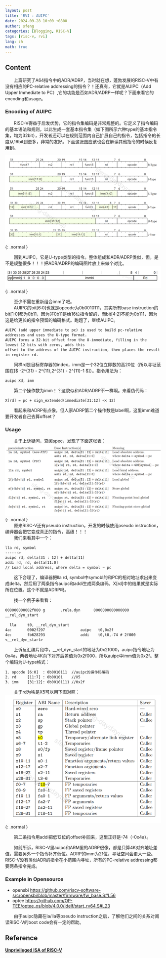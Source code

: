 ```yaml
---
layout: post
title: 'RVI : AUIPC'
date: 2024-09-28 10:00 +0800
author: sfeng
categories: [Blogging, RISC-V]
tags: [risc-v, rvi]
lang: zh
math: true
---
```


## Content
&emsp;&emsp;上篇研究了A64指令中的ADR/ADRP，当时就在想，蓬勃发展的RISC-V中有没有相应的PC-relative addressing的指令？！还真有，它就是AUIPC（Add Upper Immediate to PC）,它的功能是否如ADR/ADRP一样呢？下面来看它的encoding和usage。  

### Encoding of AUIPC
&emsp;&emsp;RISC-V得益于后发优势，它的指令集编码是非常规整的。它定义了指令编码的基本语法和规则，以此生成一套基本指令集（如下图所示六种type的基本指令集，均为32bit），开发者还可以在规则范围内自己扩展自己的指令，包括指令的长度从16bit到更多，非常的友好。下面这张图应该也会在解读其他指令的时候反复用到。  

![Desktop View](/assets/img/rvi/rvi_isa.png){: .normal }  

&emsp;&emsp;回到AUIPC，它是U-type类型的指令。整体组成和ADR/ADRP类似，但，是不是规整很多！！！把ADR/ADRP的编码图片放上来做个对比。  
![Desktop View](/assets/img/a64/a64_isa_dp_pcrel_encode.png){: .normal } 

&emsp;&emsp;至少不需在重新组合imm了吧。  
&emsp;&emsp;AUIPC的bit[6:0]也就是opcode为0b0010111，其实所有base instruction的bit[1:0]都为0b11，因为非0b11是给16位指令留的，而bit[4:2]不能为0b111，因为这是给更长的指令预留的编码格式。跑题了，继续AUIPC。  
```
AUIPC (add upper immediate to pc) is used to build pc-relative addresses and uses the U-type format.
AUIPC forms a 32-bit offset from the U-immediate, filling in the lowest 12 bits with zeros, adds this
offset to the address of the AUIPC instruction, then places the result in register rd.
```  
&emsp;&emsp;同样rd是目标寄存器的index，imm是一个32位立即数的高20位（所以寻址范围在[$ -2^{31} - 2^{11},2^{31} - 2^{11}-1 $]）。指令用法为：  
```
auipc Xd, imm
```    
&emsp;&emsp;第二个操作数为imm！？这貌似和ADR/ADRP不一样啊。来看伪代码：  
```
X[rd] = pc + sign_extended(immediate[31:12] << 12)
```  
&emsp;&emsp;看起来和ADRP有点像，但人家ADRP第二个操作数是label啊，这里imm难道要开发者自己去算offset？  

### Usage
&emsp;&emsp;关于上诉疑问，查阅spec，发现了下面这张表：  
![Desktop View](/assets/img/rvi/pseudo_instruction_auipc.png){: .normal }  
&emsp;&emsp;原来RISC-V还有pseudo instruction，开发的时候使用pseudo instruction，编译器会把它变成真正的指令，高级！！！  
&emsp;&emsp;我们来看其中一个：  
```
lla rd, symbol
------>
auipc rd, delta[31 : 12] + delta[11]
addi rd, rd, delta[11:0]
// Load local address, where delta = symbol − pc
```  
&emsp;&emsp;这下合理了，编译器把lla rd, symbol中symobl的和PC的相对地址求出来变成delta，然后用了两条指令auipc和addi生成两条编码，X[rd]中的结果就是实际所在位置。这个不就是ADRP吗。  

&emsp;&emsp;找一个例子来看看：  
```
000000000002f000 g       .rela.dyn      0000000000000000 __rel_dyn_start

  lla     t0, __rel_dyn_start
4a:       0002f297                auipc   t0,0x2f
4e:       fb628293                addi    t0,t0,-74 # 2f000 <__rel_dyn_start>
```  
&emsp;&emsp;上诉反汇编片段中，__rel_dyn_start的地址为0x2f000，auipc指令地址为0x4a，两者地址4K向下对齐后差值为0x2f000，所以auipc中imm值为0x2f。整个编码为U-type格式：  
```
1. opcode [6:0]  : 0b0010111  //auipc的操作码编码
2. rd     [11:7] : 0b00101    //X5
3. imm    [31:12]: 0b00101111 //0x2f
```  
&emsp;&emsp;关于rd为啥是X5可以用下图对照：  
![Desktop View](/assets/img/rvi/riscv-gpr.png){: .normal }   

&emsp;&emsp;第二条指令用addi把低12位的offset补回来，这里正好是-74（-0x4a）。  

&emsp;&emsp;如前所诉，RISC-V里auipc和ARM里的ADRP很像，都是只算4K对齐地址差值，需要另外一个指令补齐低位。ADRP的imm为21位，寻址空间会更大一些。RISC-V没有类似ADR的指令在小范围内寻址，所有的PC-relative addressing都要两条指令完成。  

### Example in Opensource
- opensbi <https://github.com/riscv-software-src/opensbi/blob/master/firmware/fw_base.S#L56>  
- optee <https://github.com/OP-TEE/optee_os/blob/4.0.0/ldelf/start_rv64.S#L23>  


&emsp;&emsp;由于auipc隐藏在la/lla等pseudo instruction之后，了解他们之间的关系对阅读RISC-V的boot code会有一定的帮助。  

## Reference
[**Unprivileged ISA of RISC-V**](https://github.com/riscv/riscv-isa-manual/releases/download/20240411/unpriv-isa-asciidoc.pdf)  